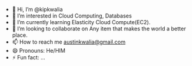 - 👋 Hi, I’m @kipkwalia
- 👀 I’m interested in Cloud Computing, Databases 
- 🌱 I’m currently learning Elasticity Cloud Compute(EC2).
- 💞️ I’m looking to collaborate on Any item that makes the world a better place.
- 📫 How to reach me austinkwalia@gmail.com
- 😄 Pronouns: He/HIM
- ⚡ Fun fact: ...

<!---
kipkwalia/kipkwalia is a ✨ special ✨ repository because its `README.md` (this file) appears on your GitHub profile.
You can click the Preview link to take a look at your changes.
--->
